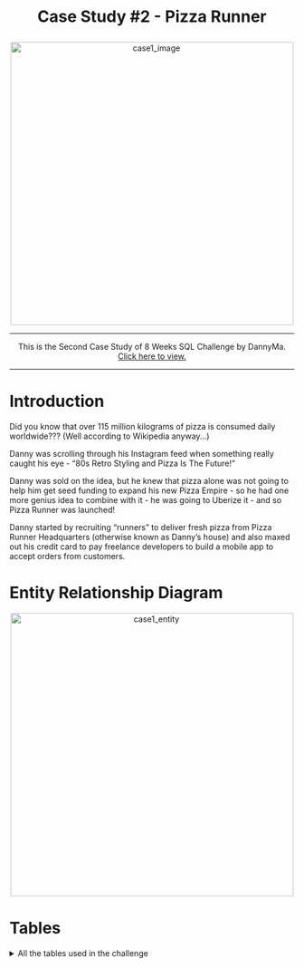 <h1><p align="center">Case Study #2 - Pizza Runner</p></h1>

<div align='center'><img src='https://8weeksqlchallenge.com/images/case-study-designs/2.png' alt="case1_image" width="500"/></div>
<hr>
<p align='center'>This is the Second Case Study of 8 Weeks SQL Challenge by DannyMa.
<a href="https://8weeksqlchallenge.com/case-study-2/" rel="nofollow">Click here to view.</a>
</p>
<hr>


# Introduction
Did you know that over 115 million kilograms of pizza is consumed daily worldwide??? (Well according to Wikipedia anyway…)

Danny was scrolling through his Instagram feed when something really caught his eye - “80s Retro Styling and Pizza Is The Future!”

Danny was sold on the idea, but he knew that pizza alone was not going to help him get seed funding to expand his new Pizza Empire - so he had one more genius idea to combine with it - he was going to Uberize it - and so Pizza Runner was launched!

Danny started by recruiting “runners” to deliver fresh pizza from Pizza Runner Headquarters (otherwise known as Danny’s house) and also maxed out his credit card to pay freelance developers to build a mobile app to accept orders from customers.

# Entity Relationship Diagram
<div align='center'><img src="https://github.com/user-attachments/assets/b1b8fe9e-a052-4836-b3fa-7e056134ae70" alt='case1_entity' width='500'></div>

# Tables
<details><summary> All the tables used in the challenge</summary>
   
### Table 1: runners
   
 <table>
  <thead>
    <tr>
      <th>runner_id</th>
      <th>registration_date</th>
    </tr>
  </thead>
  <tbody>
    <tr>
      <td>1</td>
      <td>2021-01-01</td>
    </tr>
    <tr>
      <td>2</td>
      <td>2021-01-03</td>
    </tr>
    <tr>
      <td>3</td>
      <td>2021-01-08</td>
    </tr>
    <tr>
      <td>4</td>
      <td>2021-01-15</td>
    </tr>
  </tbody>
</table>
<hr>

### Table 2: customer_orders

<table>
    <thead>
      <tr>
        <th>order_id</th>
        <th>customer_id</th>
        <th>pizza_id</th>
        <th>exclusions</th>
        <th>extras</th>
        <th>order_time</th>
      </tr>
    </thead>
    <tbody>
      <tr>
        <td>1</td>
        <td>101</td>
        <td>1</td>
        <td>&nbsp;</td>
        <td>&nbsp;</td>
        <td>2021-01-01 18:05:02</td>
      </tr>
      <tr>
        <td>2</td>
        <td>101</td>
        <td>1</td>
        <td>&nbsp;</td>
        <td>&nbsp;</td>
        <td>2021-01-01 19:00:52</td>
      </tr>
      <tr>
        <td>3</td>
        <td>102</td>
        <td>1</td>
        <td>&nbsp;</td>
        <td>&nbsp;</td>
        <td>2021-01-02 23:51:23</td>
      </tr>
      <tr>
        <td>3</td>
        <td>102</td>
        <td>2</td>
        <td>&nbsp;</td>
        <td>NaN</td>
        <td>2021-01-02 23:51:23</td>
      </tr>
      <tr>
        <td>4</td>
        <td>103</td>
        <td>1</td>
        <td>4</td>
        <td>&nbsp;</td>
        <td>2021-01-04 13:23:46</td>
      </tr>
      <tr>
        <td>4</td>
        <td>103</td>
        <td>1</td>
        <td>4</td>
        <td>&nbsp;</td>
        <td>2021-01-04 13:23:46</td>
      </tr>
      <tr>
        <td>4</td>
        <td>103</td>
        <td>2</td>
        <td>4</td>
        <td>&nbsp;</td>
        <td>2021-01-04 13:23:46</td>
      </tr>
      <tr>
        <td>5</td>
        <td>104</td>
        <td>1</td>
        <td>null</td>
        <td>1</td>
        <td>2021-01-08 21:00:29</td>
      </tr>
      <tr>
        <td>6</td>
        <td>101</td>
        <td>2</td>
        <td>null</td>
        <td>null</td>
        <td>2021-01-08 21:03:13</td>
      </tr>
      <tr>
        <td>7</td>
        <td>105</td>
        <td>2</td>
        <td>null</td>
        <td>1</td>
        <td>2021-01-08 21:20:29</td>
      </tr>
      <tr>
        <td>8</td>
        <td>102</td>
        <td>1</td>
        <td>null</td>
        <td>null</td>
        <td>2021-01-09 23:54:33</td>
      </tr>
      <tr>
        <td>9</td>
        <td>103</td>
        <td>1</td>
        <td>4</td>
        <td>1, 5</td>
        <td>2021-01-10 11:22:59</td>
      </tr>
      <tr>
        <td>10</td>
        <td>104</td>
        <td>1</td>
        <td>null</td>
        <td>null</td>
        <td>2021-01-11 18:34:49</td>
      </tr>
      <tr>
        <td>10</td>
        <td>104</td>
        <td>1</td>
        <td>2, 6</td>
        <td>1, 4</td>
        <td>2021-01-11 18:34:49</td>
      </tr>
    </tbody>
  </table>
<hr>

### Table 3: runner_orders

<table>
    <thead>
      <tr>
        <th>order_id</th>
        <th>runner_id</th>
        <th>pickup_time</th>
        <th>distance</th>
        <th>duration</th>
        <th>cancellation</th>
      </tr>
    </thead>
    <tbody>
      <tr>
        <td>1</td>
        <td>1</td>
        <td>2021-01-01 18:15:34</td>
        <td>20km</td>
        <td>32 minutes</td>
        <td>&nbsp;</td>
      </tr>
      <tr>
        <td>2</td>
        <td>1</td>
        <td>2021-01-01 19:10:54</td>
        <td>20km</td>
        <td>27 minutes</td>
        <td>&nbsp;</td>
      </tr>
      <tr>
        <td>3</td>
        <td>1</td>
        <td>2021-01-03 00:12:37</td>
        <td>13.4km</td>
        <td>20 mins</td>
        <td>NaN</td>
      </tr>
      <tr>
        <td>4</td>
        <td>2</td>
        <td>2021-01-04 13:53:03</td>
        <td>23.4</td>
        <td>40</td>
        <td>NaN</td>
      </tr>
      <tr>
        <td>5</td>
        <td>3</td>
        <td>2021-01-08 21:10:57</td>
        <td>10</td>
        <td>15</td>
        <td>NaN</td>
      </tr>
      <tr>
        <td>6</td>
        <td>3</td>
        <td>null</td>
        <td>null</td>
        <td>null</td>
        <td>Restaurant Cancellation</td>
      </tr>
      <tr>
        <td>7</td>
        <td>2</td>
        <td>2020-01-08 21:30:45</td>
        <td>25km</td>
        <td>25mins</td>
        <td>null</td>
      </tr>
      <tr>
        <td>8</td>
        <td>2</td>
        <td>2020-01-10 00:15:02</td>
        <td>23.4 km</td>
        <td>15 minute</td>
        <td>null</td>
      </tr>
      <tr>
        <td>9</td>
        <td>2</td>
        <td>null</td>
        <td>null</td>
        <td>null</td>
        <td>Customer Cancellation</td>
      </tr>
      <tr>
        <td>10</td>
        <td>1</td>
        <td>2020-01-11 18:50:20</td>
        <td>10km</td>
        <td>10minutes</td>
        <td>null</td>
      </tr>
    </tbody>
  </table>
  <hr>
  
  ### Table 4: pizza_names
    
  <table>
    <thead>
      <tr>
        <th>pizza_id</th>
        <th>pizza_name</th>
      </tr>
    </thead>
    <tbody>
      <tr>
        <td>1</td>
        <td>Meat Lovers</td>
      </tr>
      <tr>
        <td>2</td>
        <td>Vegetarian</td>
      </tr>
    </tbody>
  </table>
  <hr>
  
  ### Table 5: pizza_recipes

  <table>
    <thead>
      <tr>
        <th>pizza_id</th>
        <th>toppings</th>
      </tr>
    </thead>
    <tbody>
      <tr>
        <td>1</td>
        <td>1, 2, 3, 4, 5, 6, 8, 10</td>
      </tr>
      <tr>
        <td>2</td>
        <td>4, 6, 7, 9, 11, 12</td>
      </tr>
    </tbody>
  </table>
  <hr>

  ### Table 6: pizza_toppings

  <table>
    <thead>
      <tr>
        <th>topping_id</th>
        <th>topping_name</th>
      </tr>
    </thead>
    <tbody>
      <tr>
        <td>1</td>
        <td>Bacon</td>
      </tr>
      <tr>
        <td>2</td>
        <td>BBQ Sauce</td>
      </tr>
      <tr>
        <td>3</td>
        <td>Beef</td>
      </tr>
      <tr>
        <td>4</td>
        <td>Cheese</td>
      </tr>
      <tr>
        <td>5</td>
        <td>Chicken</td>
      </tr>
      <tr>
        <td>6</td>
        <td>Mushrooms</td>
      </tr>
      <tr>
        <td>7</td>
        <td>Onions</td>
      </tr>
      <tr>
        <td>8</td>
        <td>Pepperoni</td>
      </tr>
      <tr>
        <td>9</td>
        <td>Peppers</td>
      </tr>
      <tr>
        <td>10</td>
        <td>Salami</td>
      </tr>
      <tr>
        <td>11</td>
        <td>Tomatoes</td>
      </tr>
      <tr>
        <td>12</td>
        <td>Tomato Sauce</td>
      </tr>
    </tbody>
  </table>

  </details>

  
